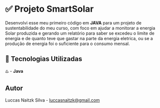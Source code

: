 # ✅ Projeto SmartSolar

Desenvolvi esse meu primeiro código em **JAVA** para um projeto de sustentabilidade do meu curso, com foco em ajudar a monitorar a energia Solar produzida e gerando um relatório para saber se excedeu o limite de energia e de quanto teve que gastar na parte da energia eletrica, ou se a produção de energia foi o suficiente para o consumo mensal.

## 🚀 Tecnologias Utilizadas

♨️ - **Java** 

## Autor

Luccas Naitzk Silva - luccasnaitzk@gmail.com
